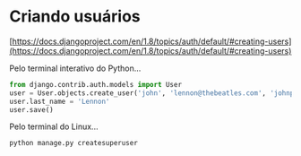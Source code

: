 Criando usuários
===

[https://docs.djangoproject.com/en/1.8/topics/auth/default/#creating-users](https://docs.djangoproject.com/en/1.8/topics/auth/default/#creating-users)

Pelo terminal interativo do Python...

```python
from django.contrib.auth.models import User
user = User.objects.create_user('john', 'lennon@thebeatles.com', 'johnpassword')
user.last_name = 'Lennon'
user.save()
```

Pelo terminal do Linux...

    python manage.py createsuperuser